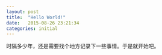 ```yaml
---
layout: post
title:  "Hello World!"
date:   2015-08-26 23:21:34
categories: initial
---
```

时隔多少年，还是需要找个地方记录下一些事情。于是就开始吧。
